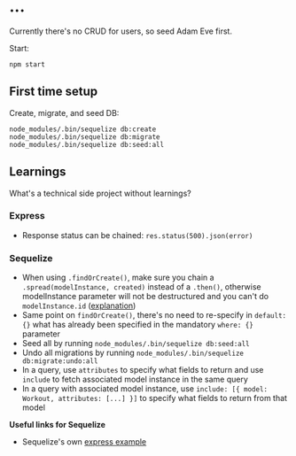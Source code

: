 # ...

Currently there's no CRUD for users, so seed Adam Eve first.

Start:

```
npm start
```

## First time setup

Create, migrate, and seed DB:

```
node_modules/.bin/sequelize db:create
node_modules/.bin/sequelize db:migrate
node_modules/.bin/sequelize db:seed:all
```

## Learnings

What's a technical side project without learnings?

### Express

* Response status can be chained: `res.status(500).json(error)`

### Sequelize

* When using `.findOrCreate()`, make sure you chain a `.spread(modelInstance, created)` instead of a `.then()`, otherwise modelInstance parameter will not be destructured and you can't do `modelInstance.id` ([explanation](https://github.com/sequelize/sequelize/issues/3865))
* Same point on `findOrCreate()`, there's no need to re-specify in `default: {}` what has already been specified in the mandatory `where: {}` parameter
* Seed all by running `node_modules/.bin/sequelize db:seed:all`
* Undo all migrations by running `node_modules/.bin/sequelize db:migrate:undo:all`
* In a query, use `attributes` to specify what fields to return and use `include` to fetch associated model instance in the same query
* In a query with associated model instance, use `include: [{ model: Workout, attributes: [...] }]` to specify what fields to return from that model

__Useful links for Sequelize__

* Sequelize's own [express example](https://github.com/sequelize/express-example)